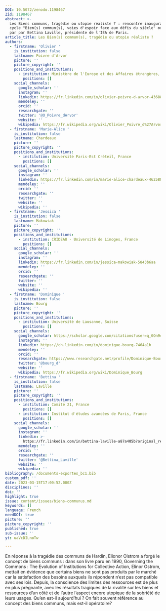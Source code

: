 ```yaml
---
DOI: 10.5072/zenodo.1198467
Zid: 1198467
abstract: >-
  Les Biens communs, tragédie ou utopie réaliste ? : rencontre inaugurale du
  cycle "Bien(s) commun(s), voies d'espoir face aux défis du siècle" organisé
  par par Bettina Laville, présidente de l'IEA de Paris.
article_title: Les Bien(s) commun(s), tragédie ou utopie réaliste ?
authors:
  - firstname: 'Olivier '
    is_institution: false
    lastname: Poivre d’Arvor
    picture: ''
    picture_copyright: ''
    positions_and_institutions:
      - institution: Ministère de l'Europe et des Affaires étrangères, France
        positions: []
    social_channels:
      google_scholar: ''
      instagram: ''
      linkedin: https://fr.linkedin.com/in/olivier-poivre-d-arvor-436880201
      mendeley: ''
      orcid: ''
      researchgate: ''
      twitter: '@O_Poivre_dArvor'
      website: ''
      wikipedia: https://fr.wikipedia.org/wiki/Olivier_Poivre_d%27Arvor
  - firstname: 'Marie-Alice '
    is_institution: false
    lastname: Chardeaux
    picture: ''
    picture_copyright: ''
    positions_and_institutions:
      - institution: Université Paris-Est Créteil, France
        positions: []
    social_channels:
      google_scholar: ''
      instagram: ''
      linkedin: https://fr.linkedin.com/in/marie-alice-chardeaux-46258899
      mendeley: ''
      orcid: ''
      researchgate: ''
      twitter: ''
      website: ''
      wikipedia: ''
  - firstname: 'Jessica '
    is_institution: false
    lastname: Makowiak
    picture: ''
    picture_copyright: ''
    positions_and_institutions:
      - institution: CRIDEAU - Université de Limoges, France
        positions: []
    social_channels:
      google_scholar: ''
      instagram: ''
      linkedin: https://fr.linkedin.com/in/jessica-makowiak-5843b6aa
      mendeley: ''
      orcid: ''
      researchgate: ''
      twitter: ''
      website: ''
      wikipedia: ''
  - firstname: 'Dominique '
    is_institution: false
    lastname: Bourg
    picture: ''
    picture_copyright: ''
    positions_and_institutions:
      - institution: Université de Lausanne, Suisse
        positions: []
    social_channels:
      google_scholar: https://scholar.google.com/citations?user=q_0On9cAAAAJ&hl=fr
      instagram: ''
      linkedin: https://ch.linkedin.com/in/dominique-bourg-7464a1b
      mendeley: ''
      orcid: ''
      researchgate: https://www.researchgate.net/profile/Dominique-Bourg
      twitter: '@bourg_d'
      website: ''
      wikipedia: https://fr.wikipedia.org/wiki/Dominique_Bourg
  - firstname: 'Bettina '
    is_institution: false
    lastname: Laville
    picture: ''
    picture_copyright: ''
    positions_and_institutions:
      - institution: Comité 21, France
        positions: []
      - institution: Institut d'études avancées de Paris, France
        positions: []
    social_channels:
      google_scholar: ''
      instagram: ''
      linkedin: >-
        https://fr.linkedin.com/in/bettina-laville-a87a405b?original_referer=https%3A%2F%2Fwww.google.com%2F
      mendeley: ''
      orcid: ''
      researchgate: ''
      twitter: '@Bettina_Laville'
      website: ''
      wikipedia: ''
bibliography: /documents-exportes_bc1.bib
custom_pdf: ''
date: 2023-03-15T17:00:52.000Z
disciplines: ''
doi: ''
highlight: true
issue: content/issues/biens-communus.md
keywords: []
language: French
needDOI: true
picture: ''
picture_copyright: ''
published: true
sub-issue: ''
yt: uaVcDILnoTw

---
```



En réponse à la tragédie des communs de Hardin, Elionor Olstrom a forgé le concept de biens communs : dans son livre paru en 1990, Governing the Commons : The Evolution of Institutions for Collective Action, Elinor Ostrom, mettait en évidence que certains biens ne sont pas produits par le marché car la satisfaction des besoins auxquels ils répondent n’est pas compatible avec ses lois. Depuis, la conscience des limites des ressources est de plus en plus prégnante, avec les résultats tragiques de la rivalité sur les biens et ressources d’un côté et de l’autre l’aspect encore utopique de la sobriété de leurs usages. Qu’en est-il aujourd’hui ? On fait souvent référence au concept des biens communs, mais est-il opératoire?

<Youtube yt="uaVcDILnoTw" caption ="Les Biens communs, tragédie ou utopie réaliste ?"></Youtube>